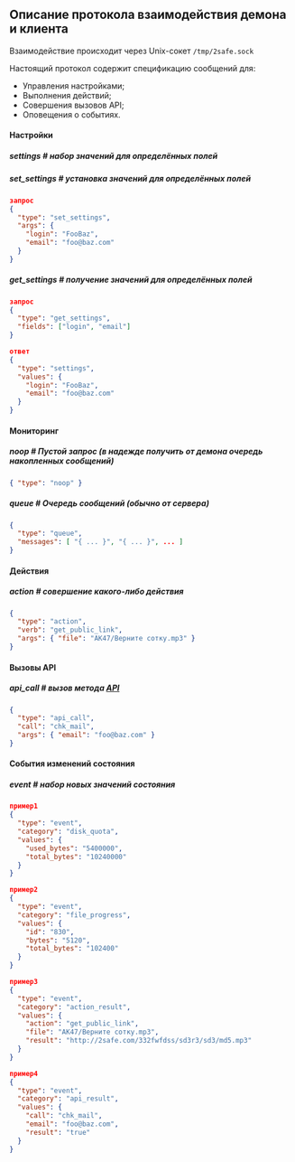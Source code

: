## Описание протокола взаимодействия демона и клиента

Взаимодействие происходит через Unix-сокет `/tmp/2safe.sock`

Настоящий протокол содержит спецификацию сообщений для:
* Управления настройками;
* Выполнения действий;
* Совершения вызовов API;
* Оповещения о событиях.

#### Настройки
##### *settings* # набор значений для определённых полей
##### *set_settings* # установка значений для определённых полей
```json
запрос
{
  "type": "set_settings",
  "args": {
    "login": "FooBaz",
    "email": "foo@baz.com"
  }
}
```
##### *get_settings* # получение значений для определённых полей
```json
запрос
{
  "type": "get_settings",
  "fields": ["login", "email"]
}

ответ
{
  "type": "settings",
  "values": {
    "login": "FooBaz",
    "email": "foo@baz.com"
  }
}
```
#### Мониторинг
##### *noop* # Пустой запрос (в надежде получить от демона очередь накопленных сообщений)
```json
{ "type": "noop" }
```
##### *queue* # Очередь сообщений (обычно от сервера)
```json
{
  "type": "queue",
  "messages": [ "{ ... }", "{ ... }", ... ]
}
```
#### Действия
##### *action* # совершение какого-либо действия
```json
{
  "type": "action",
  "verb": "get_public_link",
  "args": { "file": "AK47/Верните сотку.mp3" }
}
```
#### Вызовы API
##### *api_call* # вызов метода [API](https://github.com/Xlab/lib2safe/blob/master/safecalls.h)
```json
{
  "type": "api_call",
  "call": "chk_mail",
  "args": { "email": "foo@baz.com" }
}
```

#### События изменений состояния
##### *event* # набор новых значений состояния
```json
пример1
{
  "type": "event",
  "category": "disk_quota",
  "values": {
    "used_bytes": "5400000",
    "total_bytes": "10240000"
  }
}

пример2
{
  "type": "event",
  "category": "file_progress",
  "values": {
    "id": "830",
    "bytes": "5120",
    "total_bytes": "102400"
  }
}

пример3
{
  "type": "event",
  "category": "action_result",
  "values": {
    "action": "get_public_link",
    "file": "AK47/Верните сотку.mp3",
    "result": "http://2safe.com/332fwfdss/sd3r3/sd3/md5.mp3"
  }
}

пример4
{
  "type": "event",
  "category": "api_result",
  "values": {
    "call": "chk_mail",
    "email": "foo@baz.com",
    "result": "true"
  }
}
```
